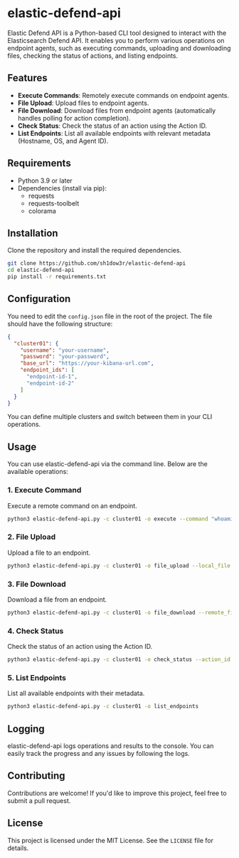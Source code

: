 
# elastic-defend-api

Elastic Defend API is a Python-based CLI tool designed to interact with the Elasticsearch Defend API. It enables you to perform various operations on endpoint agents, such as executing commands, uploading and downloading files, checking the status of actions, and listing endpoints.

## Features

- **Execute Commands**: Remotely execute commands on endpoint agents.
- **File Upload**: Upload files to endpoint agents.
- **File Download**: Download files from endpoint agents (automatically handles polling for action completion).
- **Check Status**: Check the status of an action using the Action ID.
- **List Endpoints**: List all available endpoints with relevant metadata (Hostname, OS, and Agent ID).

## Requirements

- Python 3.9 or later
- Dependencies (install via pip):
  - requests
  - requests-toolbelt
  - colorama

## Installation

Clone the repository and install the required dependencies.

```bash
git clone https://github.com/sh1dow3r/elastic-defend-api
cd elastic-defend-api
pip install -r requirements.txt
```

## Configuration

You need to edit the `config.json` file in the root of the project. The file should have the following structure:

```json
{
  "cluster01": {
    "username": "your-username",
    "password": "your-password",
    "base_url": "https://your-kibana-url.com",
    "endpoint_ids": [
      "endpoint-id-1",
      "endpoint-id-2"
    ]
  }
}
```

You can define multiple clusters and switch between them in your CLI operations.

## Usage

You can use elastic-defend-api via the command line. Below are the available operations:

### 1. Execute Command

Execute a remote command on an endpoint.

```bash
python3 elastic-defend-api.py -c cluster01 -o execute --command "whoami"
```

### 2. File Upload

Upload a file to an endpoint.

```bash
python3 elastic-defend-api.py -c cluster01 -o file_upload --local_file "/path/to/file.txt"
```

### 3. File Download

Download a file from an endpoint.

```bash
python3 elastic-defend-api.py -c cluster01 -o file_download --remote_file "C:/path/to/remote/file.txt"
```

### 4. Check Status

Check the status of an action using the Action ID.

```bash
python3 elastic-defend-api.py -c cluster01 -o check_status --action_id "action-id-here"
```

### 5. List Endpoints

List all available endpoints with their metadata.

```bash
python3 elastic-defend-api.py -c cluster01 -o list_endpoints
```

## Logging

elastic-defend-api logs operations and results to the console. You can easily track the progress and any issues by following the logs.

## Contributing

Contributions are welcome! If you'd like to improve this project, feel free to submit a pull request.

## License

This project is licensed under the MIT License. See the `LICENSE` file for details.
